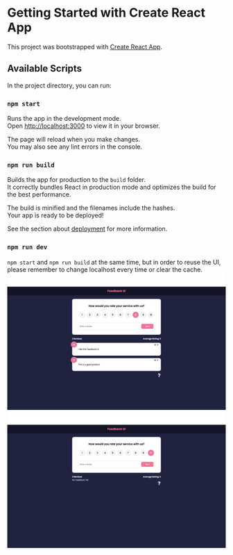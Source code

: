 # Getting Started with Create React App

This project was bootstrapped with [Create React App](https://github.com/facebook/create-react-app).

## Available Scripts

In the project directory, you can run:

### `npm start`

Runs the app in the development mode.\
Open [http://localhost:3000](http://localhost:3000) to view it in your browser.

The page will reload when you make changes.\
You may also see any lint errors in the console.

### `npm run build`

Builds the app for production to the `build` folder.\
It correctly bundles React in production mode and optimizes the build for the best performance.

The build is minified and the filenames include the hashes.\
Your app is ready to be deployed!

See the section about [deployment](https://facebook.github.io/create-react-app/docs/deployment) for more information.

### `npm run dev`

`npm start` and `npm run build` at the same time, but in order to reuse the UI, please remember to change localhost every time or clear the cache.
<img title="demo1" src="./sample1.png">
<img title="demo0" src="./sample0.png">
<!-- ![image info 0](./sample1.png)
![image info 1](./sample0.png) -->